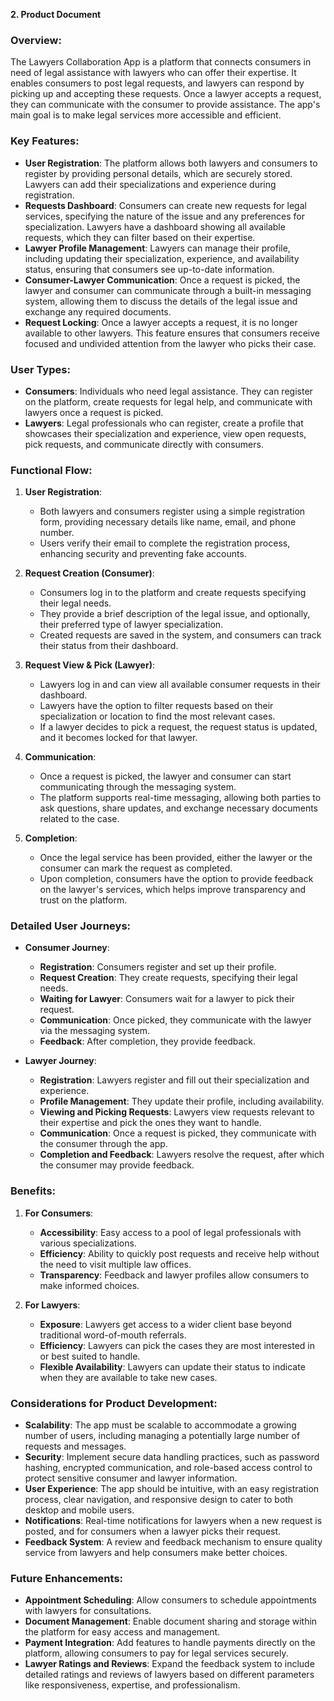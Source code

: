 **2. Product Document**

### Overview:
The Lawyers Collaboration App is a platform that connects consumers in need of legal assistance with lawyers who can offer their expertise. It enables consumers to post legal requests, and lawyers can respond by picking up and accepting these requests. Once a lawyer accepts a request, they can communicate with the consumer to provide assistance. The app's main goal is to make legal services more accessible and efficient.

### Key Features:
- **User Registration**: The platform allows both lawyers and consumers to register by providing personal details, which are securely stored. Lawyers can add their specializations and experience during registration.
- **Requests Dashboard**: Consumers can create new requests for legal services, specifying the nature of the issue and any preferences for specialization. Lawyers have a dashboard showing all available requests, which they can filter based on their expertise.
- **Lawyer Profile Management**: Lawyers can manage their profile, including updating their specialization, experience, and availability status, ensuring that consumers see up-to-date information.
- **Consumer-Lawyer Communication**: Once a request is picked, the lawyer and consumer can communicate through a built-in messaging system, allowing them to discuss the details of the legal issue and exchange any required documents.
- **Request Locking**: Once a lawyer accepts a request, it is no longer available to other lawyers. This feature ensures that consumers receive focused and undivided attention from the lawyer who picks their case.

### User Types:
- **Consumers**: Individuals who need legal assistance. They can register on the platform, create requests for legal help, and communicate with lawyers once a request is picked.
- **Lawyers**: Legal professionals who can register, create a profile that showcases their specialization and experience, view open requests, pick requests, and communicate directly with consumers.

### Functional Flow:
1. **User Registration**:
   - Both lawyers and consumers register using a simple registration form, providing necessary details like name, email, and phone number.
   - Users verify their email to complete the registration process, enhancing security and preventing fake accounts.

2. **Request Creation (Consumer)**:
   - Consumers log in to the platform and create requests specifying their legal needs.
   - They provide a brief description of the legal issue, and optionally, their preferred type of lawyer specialization.
   - Created requests are saved in the system, and consumers can track their status from their dashboard.

3. **Request View & Pick (Lawyer)**:
   - Lawyers log in and can view all available consumer requests in their dashboard.
   - Lawyers have the option to filter requests based on their specialization or location to find the most relevant cases.
   - If a lawyer decides to pick a request, the request status is updated, and it becomes locked for that lawyer.

4. **Communication**:
   - Once a request is picked, the lawyer and consumer can start communicating through the messaging system.
   - The platform supports real-time messaging, allowing both parties to ask questions, share updates, and exchange necessary documents related to the case.

5. **Completion**:
   - Once the legal service has been provided, either the lawyer or the consumer can mark the request as completed.
   - Upon completion, consumers have the option to provide feedback on the lawyer's services, which helps improve transparency and trust on the platform.

### Detailed User Journeys:
- **Consumer Journey**:
  - **Registration**: Consumers register and set up their profile.
  - **Request Creation**: They create requests, specifying their legal needs.
  - **Waiting for Lawyer**: Consumers wait for a lawyer to pick their request.
  - **Communication**: Once picked, they communicate with the lawyer via the messaging system.
  - **Feedback**: After completion, they provide feedback.

- **Lawyer Journey**:
  - **Registration**: Lawyers register and fill out their specialization and experience.
  - **Profile Management**: They update their profile, including availability.
  - **Viewing and Picking Requests**: Lawyers view requests relevant to their expertise and pick the ones they want to handle.
  - **Communication**: Once a request is picked, they communicate with the consumer through the app.
  - **Completion and Feedback**: Lawyers resolve the request, after which the consumer may provide feedback.

### Benefits:
1. **For Consumers**:
   - **Accessibility**: Easy access to a pool of legal professionals with various specializations.
   - **Efficiency**: Ability to quickly post requests and receive help without the need to visit multiple law offices.
   - **Transparency**: Feedback and lawyer profiles allow consumers to make informed choices.

2. **For Lawyers**:
   - **Exposure**: Lawyers get access to a wider client base beyond traditional word-of-mouth referrals.
   - **Efficiency**: Lawyers can pick the cases they are most interested in or best suited to handle.
   - **Flexible Availability**: Lawyers can update their status to indicate when they are available to take new cases.

### Considerations for Product Development:
- **Scalability**: The app must be scalable to accommodate a growing number of users, including managing a potentially large number of requests and messages.
- **Security**: Implement secure data handling practices, such as password hashing, encrypted communication, and role-based access control to protect sensitive consumer and lawyer information.
- **User Experience**: The app should be intuitive, with an easy registration process, clear navigation, and responsive design to cater to both desktop and mobile users.
- **Notifications**: Real-time notifications for lawyers when a new request is posted, and for consumers when a lawyer picks their request.
- **Feedback System**: A review and feedback mechanism to ensure quality service from lawyers and help consumers make better choices.

### Future Enhancements:
- **Appointment Scheduling**: Allow consumers to schedule appointments with lawyers for consultations.
- **Document Management**: Enable document sharing and storage within the platform for easy access and management.
- **Payment Integration**: Add features to handle payments directly on the platform, allowing consumers to pay for legal services securely.
- **Lawyer Ratings and Reviews**: Expand the feedback system to include detailed ratings and reviews of lawyers based on different parameters like responsiveness, expertise, and professionalism.

